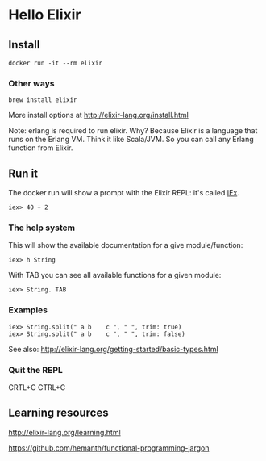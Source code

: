 # Hello Elixir

## Install

`docker run -it --rm elixir`

### Other ways

`brew install elixir`

More install options at http://elixir-lang.org/install.html

Note: erlang is required to run elixir. Why? Because Elixir is a language that runs on the Erlang VM. Think it like Scala/JVM. So you can call any Erlang function from Elixir.

## Run it

The docker run will show a prompt with the Elixir REPL: it's called [IEx](https://hexdocs.pm/iex/IEx.html).

`iex> 40 + 2`

### The help system

This will show the available documentation for a give module/function:

`iex> h String`

With TAB you can see all available functions for a given module:

`iex> String. TAB`

### Examples

```
iex> String.split(" a b    c ", " ", trim: true)
iex> String.split(" a b    c ", " ", trim: false)
```

See also: http://elixir-lang.org/getting-started/basic-types.html

### Quit the REPL
CRTL+C CTRL+C

## Learning resources

http://elixir-lang.org/learning.html

https://github.com/hemanth/functional-programming-jargon








